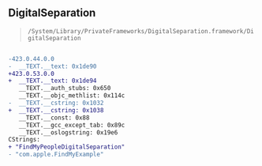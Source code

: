 ## DigitalSeparation

> `/System/Library/PrivateFrameworks/DigitalSeparation.framework/DigitalSeparation`

```diff

-423.0.44.0.0
-  __TEXT.__text: 0x1de90
+423.0.53.0.0
+  __TEXT.__text: 0x1de94
   __TEXT.__auth_stubs: 0x650
   __TEXT.__objc_methlist: 0x114c
-  __TEXT.__cstring: 0x1032
+  __TEXT.__cstring: 0x1038
   __TEXT.__const: 0x88
   __TEXT.__gcc_except_tab: 0x89c
   __TEXT.__oslogstring: 0x19e6
CStrings:
+ "FindMyPeopleDigitalSeparation"
- "com.apple.FindMyExample"

```
